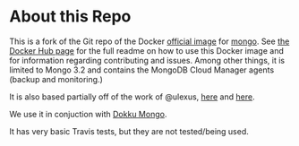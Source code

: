 # About this Repo

This is a fork of the Git repo of the Docker [official image](https://docs.docker.com/docker-hub/official_repos/) for [mongo](https://registry.hub.docker.com/_/mongo/). See [the Docker Hub page](https://registry.hub.docker.com/_/mongo/) for the full readme on how to use this Docker image and for information regarding contributing and issues. Among other things, it is limited to Mongo 3.2 and contains the MongoDB Cloud Manager agents (backup and monitoring.) 

It is also based partially off of the work of @ulexus, [here](https://github.com/Ulexus/docker-mms-agent) and [here](https://github.com/Ulexus/docker-mms-backup).

We use it in conjuction with [Dokku Mongo](https://github.com/dokku/dokku-mongo).

It has very basic Travis tests, but they are not tested/being used.